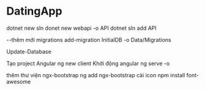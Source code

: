 # DatingApp
dotnet new sln
donet new webapi -o API
dotnet sln add API

--thêm mới migrations
add-migration InitialDB -o Data/Migrations

Update-Database

Tạo project Angular
ng new client
Khởi động angular
ng serve -o

thêm thư viện ngx-bootstrap
ng add ngx-bootstrap 
cài icon
npm install font-awesome